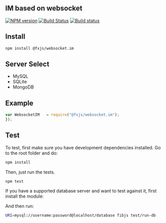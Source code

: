 ## IM based on websocket

[![NPM version](https://img.shields.io/npm/v/@fxjs/websocket.im.svg)](https://www.npmjs.org/package/@fxjs/websocket.im)
[![Build Status](https://travis-ci.org/fxjs-modules/websocket.im.svg)](https://travis-ci.org/fxjs-modules/websocket.im)
[![Build status](https://ci.appveyor.com/api/projects/status/plarvl262d7279c3?svg=true)](https://ci.appveyor.com/project/richardo2016/websocket.im)


## Install

```sh
npm install @fxjs/websocket.im
```

## Server Select

- MySQL
- SQLite
- MongoDB

## Example

```js
var WebsocketIM   = require("@fxjs/websocket.im");
});

```
## Test

To test, first make sure you have development dependencies installed. Go to the root folder and do:

```sh
npm install
```

Then, just run the tests.

```sh
npm test
```

If you have a supported database server and want to test against it, first install the module:

And then run:

```sh
URI=mysql://username:password@localhost/database fibjs test/run-db
```